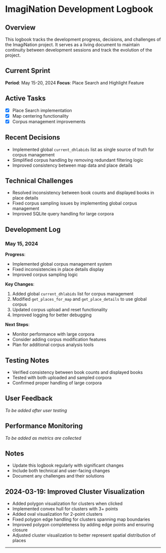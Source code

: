 # ImagiNation Development Logbook

## Overview
This logbook tracks the development progress, decisions, and challenges of the ImagiNation project. It serves as a living document to maintain continuity between development sessions and track the evolution of the project.

## Current Sprint
**Period**: May 15-20, 2024
**Focus**: Place Search and Highlight Feature

## Active Tasks
- [x] Place Search implementation
- [x] Map centering functionality
- [x] Corpus management improvements

## Recent Decisions
- Implemented global `current_dhlabids` list as single source of truth for corpus management
- Simplified corpus handling by removing redundant filtering logic
- Improved consistency between map data and place details

## Technical Challenges
- Resolved inconsistency between book counts and displayed books in place details
- Fixed corpus sampling issues by implementing global corpus management
- Improved SQLite query handling for large corpora

## Development Log

### May 15, 2024
**Progress**:
- Implemented global corpus management system
- Fixed inconsistencies in place details display
- Improved corpus sampling logic

**Key Changes**:
1. Added global `current_dhlabids` list for corpus management
2. Modified `get_places_for_map` and `get_place_details` to use global corpus
3. Updated corpus upload and reset functionality
4. Improved logging for better debugging

**Next Steps**:
- Monitor performance with large corpora
- Consider adding corpus modification features
- Plan for additional corpus analysis tools

## Testing Notes
- Verified consistency between book counts and displayed books
- Tested with both uploaded and sampled corpora
- Confirmed proper handling of large corpora

## User Feedback
*To be added after user testing*

## Performance Monitoring
*To be added as metrics are collected*

## Notes
- Update this logbook regularly with significant changes
- Include both technical and user-facing changes
- Document any challenges and their solutions

## 2024-03-19: Improved Cluster Visualization
- Added polygon visualization for clusters when clicked
- Implemented convex hull for clusters with 3+ points
- Added oval visualization for 2-point clusters
- Fixed polygon edge handling for clusters spanning map boundaries
- Improved polygon completeness by adding edge points and ensuring closure
- Adjusted cluster visualization to better represent spatial distribution of places

--- 